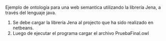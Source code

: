 Ejemplo de ontología para una web semantica utilizando la librería Jena, a través del lenguaje java.

1. Se debe cargar la librería Jena al projecto que ha sido realizado en netbeans.
2. Luego de ejecutar el programa cargar el archivo PruebaFinal.owl
